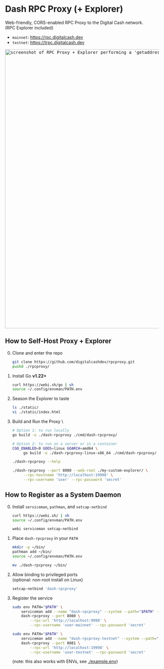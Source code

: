 # Dash RPC Proxy (+ Explorer)

Web-friendly, CORS-enabled RPC Proxy to the Digital Cash network. \
(RPC Explorer included)

- `mainnet`: <https://rpc.digitalcash.dev>
- `testnet`: <https://trpc.digitalcash.dev>

<kbd><img width="913" alt="screenshot of RPC Proxy + Explorer performing a 'getaddressbalance' request" src="https://github.com/user-attachments/assets/b2860c24-85db-411c-b2a6-f7001cae49f4"></kbd>

## How to Self-Host Proxy + Explorer

0. Clone and enter the repo

   ```sh
   git clone https://github.com/digitalcashdev/rpcproxy.git
   pushd ./rpcproxy/
   ```

1. Install Go **v1.22+**

   ```sh
   curl https://webi.sh/go | sh
   source ~/.config/envman/PATH.env
   ```

2. Season the Explorer to taste

   ```sh
   ls ./static/
   vi ./static/index.html
   ```

3. Build and Run the Proxy \

   ```sh
   # Option 1: to run locally
   go build -o ./dash-rpcproxy ./cmd/dash-rpcproxy/

   # Option 2: to run on a server or in a container
   CGO_ENABLED=0 GOOS=linux GOARCH=amd64 \
        go build -o ./dash-rpcproxy-linux-x86_64 ./cmd/dash-rpcproxy/
   ```

   ```sh
   ./dash-rpcproxy --help

   ./dash-rpcproxy --port 8080 --web-root ./my-custom-explorer/ \
        --rpc-hostname 'http://localhost:19998' \
        --rpc-username 'user' --rpc-password 'secret'
   ```

## How to Register as a System Daemon

0. Install `serviceman`, `pathman`, and `setcap-netbind`

   ```sh
   curl https://webi.sh/ | sh
   source ~/.config/envman/PATH.env

   webi serviceman setcap-netbind
   ```

1. Place `dash-rpcproxy` in your `PATH`

   ```sh
   mkdir -p ~/bin/
   pathman add ~/bin/
   source ~/.config/envman/PATH.env

   mv ./dash-rpcproxy ~/bin/
   ```

2. Allow binding to privileged ports \
   (optional: non-root install on Linux)

   ```sh
   setcap-netbind 'dash-rpcproxy'
   ```

3. Register the service

   ```sh
   sudo env PATH="$PATH" \
       serviceman add --name "dash-rpcproxy" --system --path="$PATH" --force -- \
       dash-rpcproxy --port 8080 \
           --rpc-url 'http://localhost:9998' \
           --rpc-username 'user-mainnet' --rpc-password 'secret'
   ```

   ```sh
   sudo env PATH="$PATH" \
       serviceman add --name "dash-rpcproxy-testnet" --system --path="$PATH" --force -- \
       dash-rpcproxy --port 8081 \
           --rpc-url 'http://localhost:19998' \
           --rpc-username 'user-testnet' --rpc-password 'secret'
   ```

   (note: this also works with ENVs, see [./example.env](/example.env))
